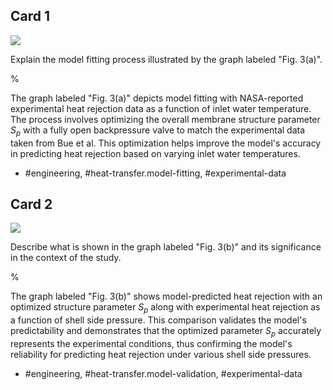 ## Card 1

![](https://cdn.mathpix.com/cropped/2024_05_27_191c035c0a53086cdeddg-1.jpg?height=471&width=1214&top_left_y=179&top_left_x=120)

Explain the model fitting process illustrated by the graph labeled "Fig. 3(a)".

%

The graph labeled "Fig. 3(a)" depicts model fitting with NASA-reported experimental heat rejection data as a function of inlet water temperature. The process involves optimizing the overall membrane structure parameter $S_p$ with a fully open backpressure valve to match the experimental data taken from Bue et al. This optimization helps improve the model's accuracy in predicting heat rejection based on varying inlet water temperatures.

- #engineering, #heat-transfer.model-fitting, #experimental-data

## Card 2

![](https://cdn.mathpix.com/cropped/2024_05_27_191c035c0a53086cdeddg-1.jpg?height=471&width=1214&top_left_y=179&top_left_x=120)

Describe what is shown in the graph labeled "Fig. 3(b)" and its significance in the context of the study.

%

The graph labeled "Fig. 3(b)" shows model-predicted heat rejection with an optimized structure parameter $S_p$ along with experimental heat rejection as a function of shell side pressure. This comparison validates the model's predictability and demonstrates that the optimized parameter $S_p$ accurately represents the experimental conditions, thus confirming the model's reliability for predicting heat rejection under various shell side pressures.

- #engineering, #heat-transfer.model-validation, #experimental-data